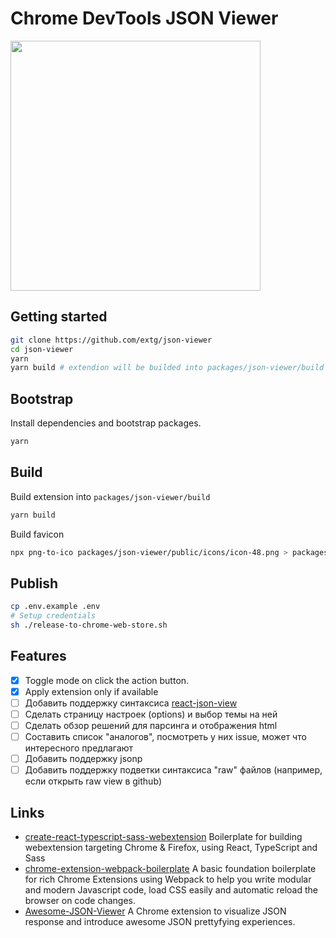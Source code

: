 # Chrome DevTools JSON Viewer

<image src="screenshot3.jpg" width="400"/>


## Getting started

```sh
git clone https://github.com/extg/json-viewer
cd json-viewer
yarn
yarn build # extendion will be builded into packages/json-viewer/build
```


## Bootstrap

Install dependencies and bootstrap packages.

```sh
yarn
```


## Build

Build extension into `packages/json-viewer/build`

```sh
yarn build
```

Build favicon

```sh
npx png-to-ico packages/json-viewer/public/icons/icon-48.png > packages/json-viewer/public/favicon.ico
```


## Publish

```sh
cp .env.example .env
# Setup credentials
sh ./release-to-chrome-web-store.sh
```


## Features

- [x] Toggle mode on click the action button.
- [x] Apply extension only if available
- [ ] Добавить поддержку синтаксиса [react-json-view](https://mac-s-g.github.io/react-json-view/demo/dist/)
- [ ] Сделать страницу настроек (options) и выбор темы на ней 
- [ ] Сделать обзор решений для парсинга и отображения html
- [ ] Составить список "аналогов", посмотреть у них issue, может что интересного предлагают
- [ ] Добавить поддержку jsonp
- [ ] Добавить поддержку подветки синтаксиса "raw" файлов (например, если открыть raw view в github)

## Links

- [create-react-typescript-sass-webextension](https://github.com/crimx/create-react-typescript-sass-webextension)
  Boilerplate for building webextension targeting Chrome & Firefox, using React, TypeScript and Sass
- [chrome-extension-webpack-boilerplate](https://github.com/samuelsimoes/chrome-extension-webpack-boilerplate)
  A basic foundation boilerplate for rich Chrome Extensions using Webpack to help you write modular and modern
  Javascript code, load CSS easily and automatic reload the browser on code changes.
- [Awesome-JSON-Viewer](https://github.com/rbrahul/Awesome-JSON-Viewer)
  A Chrome extension to visualize JSON response and introduce awesome JSON prettyfying experiences.
